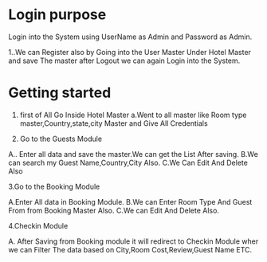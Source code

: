 # Login purpose
Login into the System using UserName as Admin and Password as Admin.

1..We can Register also by Going into the User Master Under Hotel Master and save The master after Logout we can 
again Login into the System.

# Getting started

1. first of All Go Inside Hotel Master
a.Went to all master like Room type master,Country,state,city Master and Give All Credentials

2. Go to the Guests Module 

A.. Enter  all data and save the master.We can get the List After saving.
B.We can search my Guest Name,Country,City Also.
C.We Can Edit And Delete Also

3.Go to the Booking Module 

A.Enter All data in Booking Module.
B.We can Enter Room Type And Guest From from Booking Master Also.
C.We can Edit And Delete Also.


4.Checkin Module

A. After Saving from Booking module it will redirect to Checkin Module wher we can Filter The data based on 
City,Room Cost,Review,Guest Name ETC.
